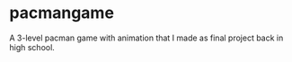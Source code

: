 # pacmangame
A 3-level pacman game with animation that I made as final project back in high school. 
